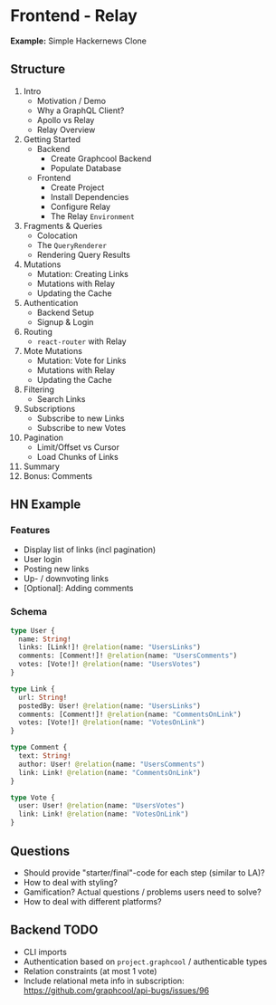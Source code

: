 # Frontend - Relay

**Example:** Simple Hackernews Clone

## Structure

1. Intro
    - Motivation / Demo
    - Why a GraphQL Client?
    - Apollo vs Relay
    - Relay Overview
2. Getting Started
    - Backend
        - Create Graphcool Backend 
        - Populate Database
    - Frontend
        - Create Project 
        - Install Dependencies
        - Configure Relay
        - The Relay `Environment`
3. Fragments & Queries
    - Colocation
    - The `QueryRenderer`
    - Rendering Query Results
4. Mutations
    - Mutation: Creating Links
    - Mutations with Relay
    - Updating the Cache
5. Authentication
    - Backend Setup
    - Signup & Login
6. Routing
    - `react-router` with Relay
7. Mote Mutations
    - Mutation: Vote for Links
    - Mutations with Relay
    - Updating the Cache
8. Filtering
    - Search Links
9. Subscriptions
    - Subscribe to new Links
    - Subscribe to new Votes
10. Pagination
    - Limit/Offset vs Cursor 
    - Load Chunks of Links
11. Summary 
12. Bonus: Comments


## HN Example

### Features

- Display list of links (incl pagination)
- User login
- Posting new links
- Up- / downvoting links
- [Optional]: Adding comments


### Schema

```graphql
type User {
  name: String!
  links: [Link!]! @relation(name: "UsersLinks")
  comments: [Comment!]! @relation(name: "UsersComments")
  votes: [Vote!]! @relation(name: "UsersVotes")
}

type Link { 
  url: String!
  postedBy: User! @relation(name: "UsersLinks")
  comments: [Comment!]! @relation(name: "CommentsOnLink")
  votes: [Vote!]! @relation(name: "VotesOnLink")
}

type Comment {
  text: String!
  author: User! @relation(name: "UsersComments")
  link: Link! @relation(name: "CommentsOnLink")
}

type Vote {
  user: User! @relation(name: "UsersVotes")
  link: Link! @relation(name: "VotesOnLink")
}
```

## Questions

- Should provide "starter/final"-code for each step (similar to LA)?
- How to deal with styling?
- Gamification? Actual questions / problems users need to solve?
- How to deal with different platforms?

## Backend TODO

- CLI imports
- Authentication based on `project.graphcool` / authenticable types
- Relation constraints (at most 1 vote)
- Include relational meta info in subscription: https://github.com/graphcool/api-bugs/issues/96




